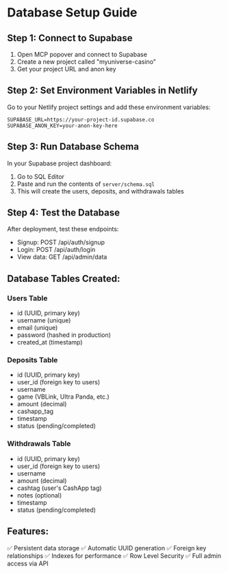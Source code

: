 # Database Setup Guide

## Step 1: Connect to Supabase
1. Open MCP popover and connect to Supabase
2. Create a new project called "myuniverse-casino"
3. Get your project URL and anon key

## Step 2: Set Environment Variables in Netlify
Go to your Netlify project settings and add these environment variables:

```
SUPABASE_URL=https://your-project-id.supabase.co
SUPABASE_ANON_KEY=your-anon-key-here
```

## Step 3: Run Database Schema
In your Supabase project dashboard:
1. Go to SQL Editor
2. Paste and run the contents of `server/schema.sql`
3. This will create the users, deposits, and withdrawals tables

## Step 4: Test the Database
After deployment, test these endpoints:
- Signup: POST /api/auth/signup
- Login: POST /api/auth/login  
- View data: GET /api/admin/data

## Database Tables Created:

### Users Table
- id (UUID, primary key)
- username (unique)
- email (unique)
- password (hashed in production)
- created_at (timestamp)

### Deposits Table
- id (UUID, primary key)
- user_id (foreign key to users)
- username
- game (VBLink, Ultra Panda, etc.)
- amount (decimal)
- cashapp_tag
- timestamp
- status (pending/completed)

### Withdrawals Table
- id (UUID, primary key)
- user_id (foreign key to users)
- username
- amount (decimal)
- cashtag (user's CashApp tag)
- notes (optional)
- timestamp
- status (pending/completed)

## Features:
✅ Persistent data storage
✅ Automatic UUID generation
✅ Foreign key relationships
✅ Indexes for performance
✅ Row Level Security
✅ Full admin access via API
